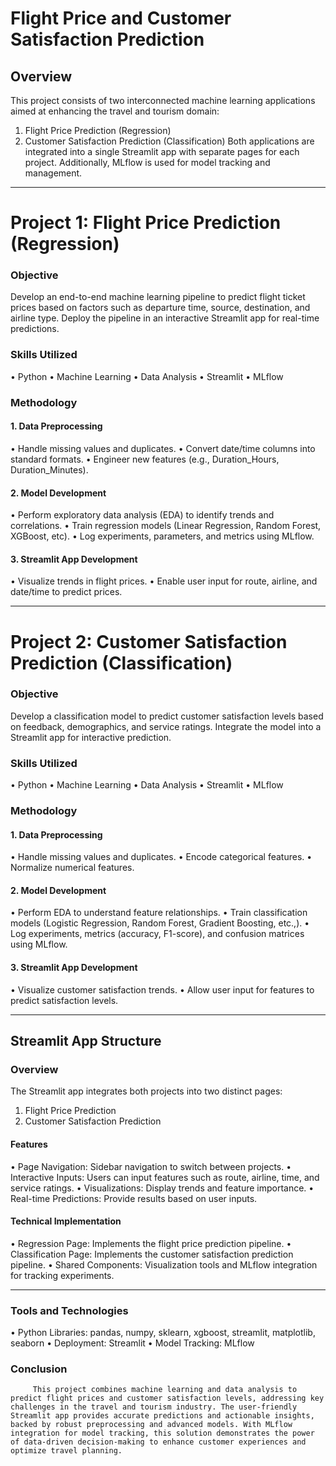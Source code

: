 # Flight Price and Customer Satisfaction Prediction
## Overview
This project consists of two interconnected machine learning applications aimed at enhancing the travel and tourism domain:
1.	Flight Price Prediction (Regression)
2.	Customer Satisfaction Prediction (Classification)
Both applications are integrated into a single Streamlit app with separate pages for each project. Additionally, MLflow is used for model tracking and management.
________________________________________
# Project 1: Flight Price Prediction (Regression)
### Objective
Develop an end-to-end machine learning pipeline to predict flight ticket prices based on factors such as departure time, source, destination, and airline type. Deploy the pipeline in an interactive Streamlit app for real-time predictions.
### Skills Utilized
•	Python
•	Machine Learning
•	Data Analysis
•	Streamlit
•	MLflow
### Methodology
#### 1. Data Preprocessing
•	Handle missing values and duplicates.
•	Convert date/time columns into standard formats.
•	Engineer new features (e.g., Duration_Hours, Duration_Minutes).
#### 2. Model Development
•	Perform exploratory data analysis (EDA) to identify trends and correlations.
•	Train regression models (Linear Regression, Random Forest, XGBoost, etc).
•	Log experiments, parameters, and metrics using MLflow.
#### 3. Streamlit App Development
•	Visualize trends in flight prices.
•	Enable user input for route, airline, and date/time to predict prices.
________________________________________
# Project 2: Customer Satisfaction Prediction (Classification)
### Objective
Develop a classification model to predict customer satisfaction levels based on feedback, demographics, and service ratings. Integrate the model into a Streamlit app for interactive prediction.
### Skills Utilized
•	Python
•	Machine Learning
•	Data Analysis
•	Streamlit
•	MLflow
### Methodology
#### 1. Data Preprocessing
•	Handle missing values and duplicates.
•	Encode categorical features.
•	Normalize numerical features.
#### 2. Model Development
•	Perform EDA to understand feature relationships.
•	Train classification models (Logistic Regression, Random Forest, Gradient Boosting, etc.,).
•	Log experiments, metrics (accuracy, F1-score), and confusion matrices using MLflow.
#### 3. Streamlit App Development
•	Visualize customer satisfaction trends.
•	Allow user input for features to predict satisfaction levels.
________________________________________
## Streamlit App Structure
### Overview
The Streamlit app integrates both projects into two distinct pages:
1.	Flight Price Prediction
2.	Customer Satisfaction Prediction
#### Features
•	Page Navigation: Sidebar navigation to switch between projects.
•	Interactive Inputs: Users can input features such as route, airline, time, and service ratings.
•	Visualizations: Display trends and feature importance.
•	Real-time Predictions: Provide results based on user inputs.
#### Technical Implementation
•	Regression Page: Implements the flight price prediction pipeline.
•	Classification Page: Implements the customer satisfaction prediction pipeline.
•	Shared Components: Visualization tools and MLflow integration for tracking experiments.
________________________________________
### Tools and Technologies
•	Python Libraries: pandas, numpy, sklearn, xgboost, streamlit, matplotlib, seaborn
•	Deployment: Streamlit
•	Model Tracking: MLflow
 	   
### Conclusion               
         This project combines machine learning and data analysis to predict flight prices and customer satisfaction levels, addressing key challenges in the travel and tourism industry. The user-friendly Streamlit app provides accurate predictions and actionable insights, backed by robust preprocessing and advanced models. With MLflow integration for model tracking, this solution demonstrates the power of data-driven decision-making to enhance customer experiences and optimize travel planning.                                                                           
